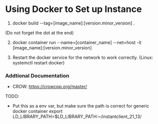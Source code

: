 # Using Docker to Set up Instance
1. docker build --tag=[image_name]:[version.minor_version] .

(Do not forget the dot at the end)


2. docker container run --name=[container_name] --net=host -it [image_name]:[version.minor_version]

3. Restart the docker service for the network to work correctly. (Linux: systemctl restart docker)

### Addtional Documentation
* CROW: https://crowcpp.org/master/


TODO:
* Put this as a env var, but make sure the path is correct for generic docker container export LD_LIBRARY_PATH=$LD_LIBRARY_PATH:~/instantclient_21_13/
